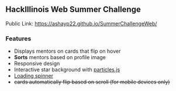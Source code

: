 ## HackIllinois Web Summer Challenge

Public Link: https://ashayp22.github.io/SummerChallengeWeb/

### Features

- Displays mentors on cards that flip on hover
- **Sorts** mentors based on profile image
- Responsive design
- Interactive star background with [particles.js](https://vincentgarreau.com/particles.js/)
- [Loading spinner](https://www.npmjs.com/package/react-loading)
- ~~cards automatically flip based on scroll (for mobile devices only)~~
